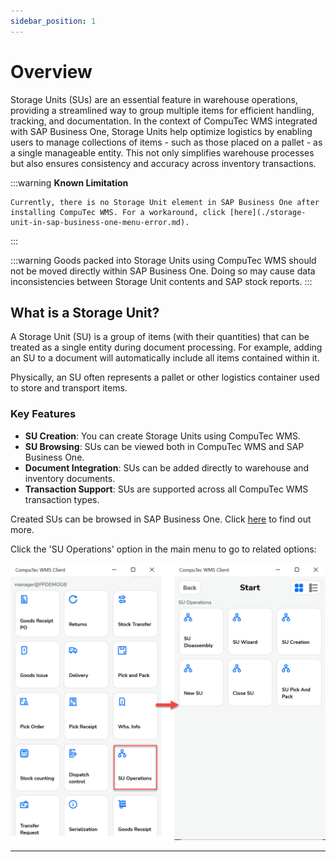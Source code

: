 ```yaml
---
sidebar_position: 1
---
```


# Overview

Storage Units (SUs) are an essential feature in warehouse operations, providing a streamlined way to group multiple items for efficient handling, tracking, and documentation. In the context of CompuTec WMS integrated with SAP Business One, Storage Units help optimize logistics by enabling users to manage collections of items - such as those placed on a pallet - as a single manageable entity. This not only simplifies warehouse processes but also ensures consistency and accuracy across inventory transactions.

:::warning
    **Known Limitation**

    Currently, there is no Storage Unit element in SAP Business One after installing CompuTec WMS. For a workaround, click [here](./storage-unit-in-sap-business-one-menu-error.md).
:::

:::warning
    Goods packed into Storage Units using CompuTec WMS should not be moved directly within SAP Business One. Doing so may cause data inconsistencies between Storage Unit contents and SAP stock reports.
:::

## What is a Storage Unit?

A Storage Unit (SU) is a group of items (with their quantities) that can be treated as a single entity during document processing. For example, adding an SU to a document will automatically include all items contained within it.

Physically, an SU often represents a pallet or other logistics container used to store and transport items.

### Key Features

- **SU Creation**: You can create Storage Units using CompuTec WMS.
- **SU Browsing**: SUs can be viewed both in CompuTec WMS and SAP Business One.
- **Document Integration**: SUs can be added directly to warehouse and inventory documents.
- **Transaction Support**: SUs are supported across all CompuTec WMS transaction types.

Created SUs can be browsed in SAP Business One. Click [here](../../administrator-guide/installation/sap-business-one-settings/storage-unit.md) to find out more.

Click the 'SU Operations' option in the main menu to go to related options:

![SU](./media/storage-unit.webp)

---
